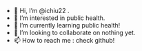 - 👋 Hi, I’m @ichiu22 .
- 👀 I’m interested in public health.
- 🌱 I’m currently learning public health!
- 💞️ I’m looking to collaborate on nothing yet. 
- 📫 How to reach me : check github!

<!---
ichiu22/ichiu22 is a ✨ special ✨ repository because its `README.md` (this file) appears on your GitHub profile.
You can click the Preview link to take a look at your changes.
--->
